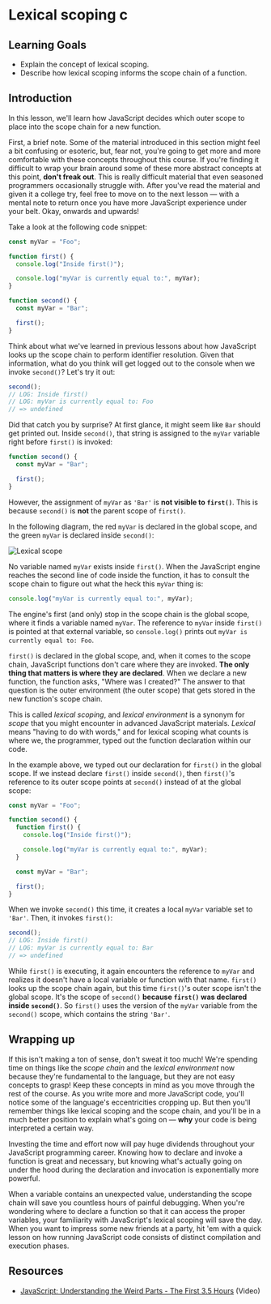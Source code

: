 # Lexical scoping c

## Learning Goals

- Explain the concept of lexical scoping.
- Describe how lexical scoping informs the scope chain of a function.

## Introduction

In this lesson, we'll learn how JavaScript decides which outer scope to place
into the scope chain for a new function.

First, a brief note. Some of the material introduced in this section might feel
a bit confusing or esoteric, but, fear not, you're going to get more and more
comfortable with these concepts throughout this course. If you're finding it
difficult to wrap your brain around some of these more abstract concepts at this
point, **don't freak out**. This is really difficult material that even seasoned
programmers occasionally struggle with. After you've read the material and given
it a college try, feel free to move on to the next lesson — with a mental note
to return once you have more JavaScript experience under your belt. Okay,
onwards and upwards!

Take a look at the following code snippet:

```js
const myVar = "Foo";

function first() {
  console.log("Inside first()");

  console.log("myVar is currently equal to:", myVar);
}

function second() {
  const myVar = "Bar";

  first();
}
```

Think about what we've learned in previous lessons about how JavaScript looks up
the scope chain to perform identifier resolution. Given that information, what
do you think will get logged out to the console when we invoke `second()`? Let's
try it out:

```js
second();
// LOG: Inside first()
// LOG: myVar is currently equal to: Foo
// => undefined
```

Did that catch you by surprise? At first glance, it might seem like `Bar` should
get printed out. Inside `second()`, that string is assigned to the `myVar`
variable right before `first()` is invoked:

```js
function second() {
  const myVar = "Bar";

  first();
}
```

However, the assignment of `myVar` as `'Bar'` is **not visible to `first()`**.
This is because `second()` is **not** the parent scope of `first()`.

In the following diagram, the red `myVar` is declared in the global scope, and
the green `myVar` is declared inside `second()`:

![Lexical scope](https://curriculum-content.s3.amazonaws.com/web-development/js/principles/lexical-scoping-readme/lexical_scope.png)

No variable named `myVar` exists inside `first()`. When the JavaScript engine
reaches the second line of code inside the function, it has to consult the scope
chain to figure out what the heck this `myVar` thing is:

```js
console.log("myVar is currently equal to:", myVar);
```

The engine's first (and only) stop in the scope chain is the global scope, where
it finds a variable named `myVar`. The reference to `myVar` inside `first()` is
pointed at that external variable, so `console.log()` prints out
`myVar is currently equal to: Foo`.

`first()` is declared in the global scope, and, when it comes to the scope
chain, JavaScript functions don't care where they are invoked. **The only thing
that matters is where they are declared**. When we declare a new function, the
function asks, "Where was I created?" The answer to that question is the outer
environment (the outer scope) that gets stored in the new function's scope
chain.

This is called _lexical scoping_, and _lexical environment_ is a synonym for
_scope_ that you might encounter in advanced JavaScript materials. _Lexical_
means "having to do with words," and for lexical scoping what counts is where
we, the programmer, typed out the function declaration within our code.

In the example above, we typed out our declaration for `first()` in the global
scope. If we instead declare `first()` inside `second()`, then `first()`'s
reference to its outer scope points at `second()` instead of at the global
scope:

```js
const myVar = "Foo";

function second() {
  function first() {
    console.log("Inside first()");

    console.log("myVar is currently equal to:", myVar);
  }

  const myVar = "Bar";

  first();
}
```

When we invoke `second()` this time, it creates a local `myVar` variable set to
`'Bar'`. Then, it invokes `first()`:

```js
second();
// LOG: Inside first()
// LOG: myVar is currently equal to: Bar
// => undefined
```

While `first()` is executing, it again encounters the reference to `myVar` and
realizes it doesn't have a local variable or function with that name. `first()`
looks up the scope chain again, but this time `first()`'s outer scope isn't the
global scope. It's the scope of `second()` **because `first()` was declared
inside `second()`**. So `first()` uses the version of the `myVar` variable from
the `second()` scope, which contains the string `'Bar'`.

## Wrapping up

If this isn't making a ton of sense, don't sweat it too much! We're spending
time on things like the _scope chain_ and the _lexical environment_ now because
they're fundamental to the language, but they are not easy concepts to grasp!
Keep these concepts in mind as you move through the rest of the course. As you
write more and more JavaScript code, you'll notice some of the language's
eccentricities cropping up. But then you'll remember things like lexical scoping
and the scope chain, and you'll be in a much better position to explain what's
going on — **why** your code is being interpreted a certain way.

Investing the time and effort now will pay huge dividends throughout your
JavaScript programming career. Knowing how to declare and invoke a function is
great and necessary, but knowing what's actually going on under the hood during
the declaration and invocation is exponentially more powerful.

When a variable contains an unexpected value, understanding the scope chain will
save you countless hours of painful debugging. When you're wondering where to
declare a function so that it can access the proper variables, your familiarity
with JavaScript's lexical scoping will save the day. When you want to impress
some new friends at a party, hit 'em with a quick lesson on how running
JavaScript code consists of distinct compilation and execution phases.

## Resources

-
  [JavaScript: Understanding the Weird Parts - The First 3.5 Hours](https://www.youtube.com/watch?v=Bv_5Zv5c-Ts)
  (Video)
